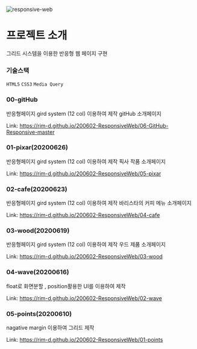 ![responsive-web](https://user-images.githubusercontent.com/48913713/105397798-daaa2200-5c64-11eb-8925-da694d84f239.jpg)
# 프로젝트 소개
그리드 시스템을 이용한 반응형 웹 페이지 구현

### 기술스택
`HTML5` `CSS3` `Media Query`

### 00-gitHub
반응형페이지 gird system (12 col) 이용하여 제작
gitHub 소개페이지

Link: https://rim-d.github.io/200602-ResponsiveWeb/06-GitHub-Responsive-master

### 01-pixar(20200626)
반응형페이지 gird system (12 col) 이용하여 제작
픽사 작품 소개페이지

Link: https://rim-d.github.io/200602-ResponsiveWeb/05-pixar

### 02-cafe(20200623)
반응형페이지 gird system (12 col) 이용하여 제작
바리스타의 커피 메뉴 소개페이지

Link: https://rim-d.github.io/200602-ResponsiveWeb/04-cafe

### 03-wood(20200619)
반응형페이지 gird system (12 col) 이용하여 제작
우드 제품 소개페이지

Link: https://rim-d.github.io/200602-ResponsiveWeb/03-wood

### 04-wave(20200616)
float로 화면분할 , position활용한 UI를 이용하여 제작

Link: https://rim-d.github.io/200602-ResponsiveWeb/02-wave

### 05-points(20200610)
nagative margin 이용하여 그리드 제작

Link: https://rim-d.github.io/200602-ResponsiveWeb/01-points










